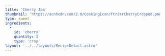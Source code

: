 ```yaml
---
title: 'Cherry Jam'
thumbnail: 'https://acnhcdn.com/2.0/CookingIcon/FtrJarCherryCropped.png'
type: sweet
ingredients:
  -
    id: 'cherry'
    quantity: 3
    type: 'crop'
layout: '../../layouts/RecipeDetail.astro'
---
```

